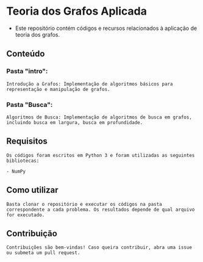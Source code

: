 # Teoria dos Grafos Aplicada

- Este repositório contém códigos e recursos relacionados à aplicação de teoria dos grafos.

## Conteúdo

### Pasta "intro":

    Introdução a Grafos: Implementação de algoritmos básicos para representação e manipulação de grafos.

### Pasta "Busca":

    Algoritmos de Busca: Implementação de algoritmos de busca em grafos, incluindo busca em largura, busca em profundidade.

## Requisitos

    Os códigos foram escritos em Python 3 e foram utilizadas as seguintes bibliotecas:

    - NumPy

## Como utilizar

    Basta clonar o repositório e executar os códigos na pasta correspondente a cada problema. Os resultados depende de qual arquivo for executado.

## Contribuição

    Contribuições são bem-vindas! Caso queira contribuir, abra uma issue ou submeta um pull request.

